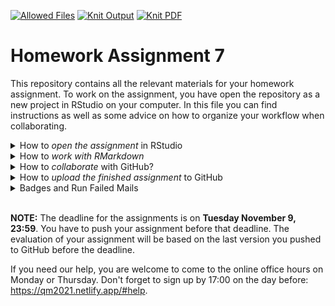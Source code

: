 [![Allowed Files](https://github.com/uni-mannheim-qm-2021/team09-hw07/workflows/Allowed%20Files/badge.svg)](https://github.com/uni-mannheim-qm-2021/team09-hw07/actions?query=workflow:%22Allowed%20Files%22) [![Knit Output](https://github.com/uni-mannheim-qm-2021/team09-hw07/workflows/Knit%20Output/badge.svg)](https://github.com/uni-mannheim-qm-2021/team09-hw07/actions?query=workflow:%22Knit%20Output%22) [![Knit PDF](https://github.com/uni-mannheim-qm-2021/team09-hw07/workflows/Knit%20PDF/badge.svg)](https://github.com/uni-mannheim-qm-2021/team09-hw07/actions?query=workflow:%22Knit%20PDF%22)



# Homework Assignment 7

This repository contains all the relevant materials for your homework assignment. To work on the assignment, you have open the repository as a new project in RStudio on your computer. In this file you can find instructions as well as some advice on how to organize your workflow when collaborating. 

<details>
 <summary>How to <i>open the assignment</i> in RStudio</summary>

<p>
*Get the URL of the repo for homework assignment*

Go to [https://github.com/uni-mannheim-qm-2021](https://github.com/uni-mannheim-qm-2021) and click on the repository for the sixth homework (this week, this is is a combination of `hw07` and your `team`). On GitHub if you click on the repository, you can see the other team members. Now, click on the green **Clone or download** button and select **Use HTTPS** (this might already be selected by default, and if it is, you’ll see the text Clone with HTTPS as in the image below). Click on the clipboard icon to copy the repo URL.

<p align="center">
  <img width="30%" src="images/github_clone.png">
</p>


*Import the repository in RStudio*

  1. Open RStudio.
  2. Click on `File` on the top bar and select `New Project...`.

<p align="center">
  <img width="100%" src="images/new_project.png">
</p>


  3. Select `Version Control`. 
  4. In the next window, select `Git`.
  5. In the final window, paste the repo URL you grabbed from GitHub in the `Repository URL` window. Click on `Browse` to select the folder on your computer where you want to store the project.
  6. Click on `Create Project`.
  
</p>
</details>  
  
<details>
 <summary>How to <i>work with RMarkdown</i></summary> 

<p>

The repository for your homework contains the file `hw07.Rmd`. This is a so called "R Markdown"-file. We will work with `.Rmd`-files both in the lab sessions and in homework assignments. Working with R Markdown is super handy because you can combine text and code and you can export your results as a nice write-up in `.html` or `.pdf` format. You can find useful information about R Markdown [here](https://rmarkdown.rstudio.com/lesson-1.html), but you won't need much more than the following:

In `.Rmd` files, you can type R-code in so called chunks. They look like this:

<p align="center">
  <img width="80%" src="images/chunk.png">
</p>

You can write R-code within these chunks and answers to the questions outside. For the first homework, we already set up all chunks you need. If you however want to add more chunks, you can do so by clicking in `Insert` > `R` or by using the shortkey <code>Ctrl + Alt + I</code> (on Windows) or <code>Cmd + Option + I</code> (on MacOS). To run code, you can simply click on the green play icon. If you only want to run parts of your code, you can highlight the respective code and press  <code>Ctrl + Enter</code> (on Windows) or `Cmd + Enter` (on MacOS).

Your answer to an exemplary assignment question could look like this:

<p align="center">
  <img width="80%" src="images/example_answer.png">
</p>

</p>
</details>


<details>
  <summary>How to <i>collaborate</i> with GitHub?</summary>
  <p>

GitHub is excellent to collaborate, especially on code. To work together you just need to make sure to integrate regular `Pulls` into your workflow. While most of the time, *if you follow advice below*, everything will go smoothly and git will update the files with the newest changes without complaining, once in a while there will be merge conflicts. 

### Merge conflicts

A **merge conflict** is a result of multiple people editing the same lines of the document simultaneously (or one person having edit the lines yesterday and another person not `pull`ing before editing the same lines). In such a case, `git` needs human help to decide which lines to keep and/or how to merge them. If this is happening to you, `git` will refuse to merge files smoothly and will ask you to intervene and do some extra steps. Dealing with merge conflicts is most often not too complicated, but it's better to prevent them from happening and/or to make them easier to resolve.

This how a merge conflict looks like in your files:

<img src="images/merge-conflict-identifiers.png" alt="drawing" width="350"/>

To **resolve the merge conflict**:

- open the file with merge conflict in Rstudio editor panel
- decide if you want to keep only your text or the text on GitHub or incorporate changes from both texts
- delete the conflict markers <<<<<<<, =======, >>>>>>> and make the changes you want in the final merge

For more info on merge conflicts, and if you need to consolidate a document please have a look [at this guide](https://happygitwithr.com/) in Particular [Section 28](https://happygitwithr.com/pull-tricky.html#git-pull-with-local-commits).

#### General Advice 

Here is some advice on how you can minimize the chance of merge conflicts to occur:

- *Commit as often as you can, also intermediate progress. Push less often, once you have finished some step.*
- *Pull changes every time you come back to the project*:  make it a habit for yourself, once you go back to working on any project that you already have cloned to your local machine, to go to Git panel and `pull`, in case there are any changes made in the shared project by your collaborators. Doing this will save you time (and nerves) dealing with merge conflicts.
- *Do not beautify the document outside of your changes*: this decreases the probability of editing the same line of code at the same time as your collaborator.
- *Keep your changes localized*: there is higher probability that you will encounter a merge conflict if you work on multiple parts of the document in a single commit.


#### Two Workflows

In general, there are different ways to organize  collaboration on Github. We think that the following two would be the most clear and helpful for you at this point when you are starting to work with Git:

##### Option 1: Work in the *master* branch and modify solutions of one another. 

This is a more simplistic approach. Like in the individual homework, you all work in the same *master* branch on the same `Rmd` document and update the files together with regular pushing and pulling. This would be like working on Google Docs on the very same document, but with the extra steps of `pull`, `commit` and `push`. This can be done in Rstudio easy as before. You can also [set up Slack notifications for  your teams' updates in the *master*](https://qm2021.slack.com/archives/C02D4CYHWBX/p1632808803018500), so that you know when to `pull` to prevent future conflicts. This will also show you the benefit of informative commit messages. 

##### Option 2: Create individual branches to work on your own first, then merge to *master* branch. 

When working individually, you were only using one branch - the one called *master* (sometimes it's also called *main*). All the changes that you committed ended up in *master* by default. 

Branching means that you take a detour from the *master* stream and work without changing the *master* branch. It allows one or many people to work in parallel without overwriting each others' work. This setup, with individual branches first, still requires you to push and pull your changes regularly, but instead of your answers all showing up by default in everyone's solution, you get to keep your own version of code separate and afterwards, you can merge and compile final document making more deliberate decisions about what to put into the final document and what not. This setup requires a couple more steps at the very start, but it also allows you to prevent unnecessary merge conflicts. 

If the branch workflow is what you want to try out, [this video](https://www.youtube.com/watch?v=97m0N4zIvOs) contains both an explanation of how to set up an individual branch, and how to deal with merge conflicts between branches should they occur. 

</p>
</details>



<details>
  <summary>How to <i>upload the finished assignment</i> to GitHub</summary>
  <p>

Once you are done with the assignment, you need to save it on GitHub. This works exactly as with your individual assignments. Just make sure that one person in your team is responsible to upload the final version. You can actually do this at any time. For example, if you have a specific question for us, push your current version to GitHub so we can see where you're at. This is how you do it:

  1. Click on `Git` in the environment panel on the upper right.
  2. Click on `Commit`.
  3. Check all boxes that appear in the upper left panel.
  4. Write a Commit Message in the upper right window. This is should describe the work you did since your last commit so that at a later point in time, you can easily keep track of your process. A message could be "Finished exercises 1 to 3.".
  5. Click on *commit*.
  6. **Important**: Click on `Push` to push the new version to GitHub.
  7. Now you can go to the repository on GitHub and check whether it is updated to the most current version of your assignment.</p>
</details>

<details>
  <summary>Badges and Run Failed Mails</summary>
  <p>

You are now required to submit the PDF as well as the `Rmd` file for your assignment. Once you push, you may get an email saying *"Run failed: Allowed Files"* or *"Run failed: Knit Output"*. In addition, the badges on top of this Readme file will be red and say "failing". These badges are there for you to receive early feedback from us and to make sure that your code is reproducible and you follow the good coding practice from the start. For your convenience, the checks will only be performed when you include the word *final* into your commit message.  

This is how the badges should look like by the time you hand in the assignment:

<img src="images/github-badges.png" alt="badges" width="750"/>

- If you got *"Run failed: Knit Output"* mail (or the respective badge on top of this Readme is red), this means your `hw07.Rmd` does not knit correctly. Please see here for more advice: <https://qm2021.netlify.app/misc/check-repo-mail/>.

- If you got *"Run failed: Allowed Files"* mail (or the respective badge on top of this Readme is red), this means your repo now contains files that should not be there. You should not add any extra files beyond what we provide you with when submitting the file. Common reasons for this problem would be that you have renamed the `.Rmd` file or you have add another copy of an `.Rmd` with a modified name (e.g., `hw07_final.Rmd`). Make sure that by the time you submit the assignment, all your answers are in the `hw07.Rmd` file. This check is scheduled to be performed 12 hours before the deadline as well as right after the deadline.  


*Make sure that by the deadline, both "Knit Output" and "Allowed Files" badges on top of this document are green (i.e., passing).* 

</p>

</details>

<br>


**NOTE:** The deadline for the assignments is on **Tuesday November 9, 23:59**. You have to push your assignment before that deadline. The evaluation of your assignment will be based on the last version you pushed to GitHub before the deadline.

If you need our help, you are welcome to come to the online office hours on Monday or Thursday. Don't forget to sign up by 17:00 on the day before: <https://qm2021.netlify.app/#help>.
